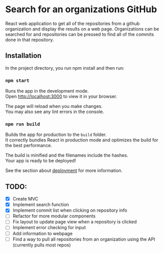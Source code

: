 # Search for an organizations GitHub
React web application to get all of the repositories from a github organization and display the results on a web page. Organizations can be searched for and repositories can be pressed to find all of the commits done in that repository.
## Installation
In the project directory, you run npm install and then run:

### `npm start`

Runs the app in the development mode.\
Open [http://localhost:3000](http://localhost:3000) to view it in your browser.

The page will reload when you make changes.\
You may also see any lint errors in the console.

### `npm run build`

Builds the app for production to the `build` folder.\
It correctly bundles React in production mode and optimizes the build for the best performance.

The build is minified and the filenames include the hashes.\
Your app is ready to be deployed!

See the section about [deployment](https://facebook.github.io/create-react-app/docs/deployment) for more information.


## TODO:

- [x] Create MVC
- [x] Implement search function
- [x] Implement commit list when clicking on repository info
- [ ] Refactor for more modular components
- [ ] Fix layout to update page view when a repository is clicked
- [ ] Implement error checking for input
- [ ] Add information to webpage
- [ ] Find a way to pull all repositories from an organization using the API (currently pulls most repos)
